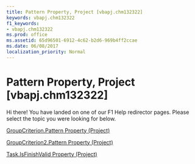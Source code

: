 ```yaml
---
title: Pattern Property, Project [vbapj.chm132322]
keywords: vbapj.chm132322
f1_keywords:
- vbapj.chm132322
ms.prod: office
ms.assetid: 65d96501-6912-4c62-b2d6-969b4ff2ccae
ms.date: 06/08/2017
localization_priority: Normal
---
```



# Pattern Property, Project [vbapj.chm132322]

Hi there! You have landed on one of our F1 Help redirector pages. Please select the topic you were looking for below.

[GroupCriterion.Pattern Property (Project)](http://msdn.microsoft.com/library/51553308-48a9-16cf-7bb9-0f142fd535f4%28Office.15%29.aspx)

[GroupCriterion2.Pattern Property (Project)](http://msdn.microsoft.com/library/5bb7460f-00cd-54fb-9bf4-39acdb847548%28Office.15%29.aspx)

[Task.IsFinishValid Property (Project)](http://msdn.microsoft.com/library/13981c95-28fc-7b2f-d8b2-5b235bbe684e%28Office.15%29.aspx)

